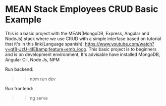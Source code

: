 # MEAN Stack Employees CRUD Basic Example
This is a basic project with the MEAN(MongoDB, Express, Angular and NodeJs) stack where we use CRUD with a simple interfase based on tutorial that it's in this link(Language spanish):  https://www.youtube.com/watch?v=qf8-JzU-4IE&amp;feature=emb_logo.
This basic project is to beginners and is on development environment, It's advisable have installed MongoDB, Angular Cli, Node Js, NPM

Run backend:
>> npm run dev

Run frontend:
>> ng serve
